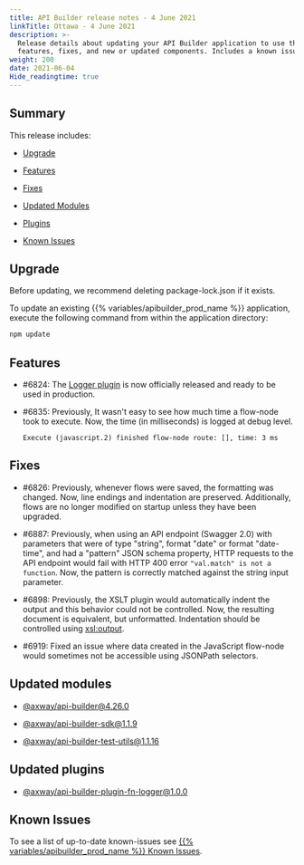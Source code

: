 ```yaml
---
title: API Builder release notes - 4 June 2021
linkTitle: Ottawa - 4 June 2021
description: >-
  Release details about updating your API Builder application to use the new
  features, fixes, and new or updated components. Includes a known issues list.
weight: 200
date: 2021-06-04
Hide_readingtime: true
---
```


## Summary

This release includes:

* [Upgrade](#upgrade)

* [Features](#features)

* [Fixes](#fixes)

* [Updated Modules](#updated-modules)

* [Plugins](#updated-plugins)

* [Known Issues](#known-issues)

## Upgrade

Before updating, we recommend deleting package-lock.json if it exists.

To update an existing {{% variables/apibuilder_prod_name %}} application, execute the following command from within the application directory:

```bash
npm update
```

## Features

* #6824: The [Logger plugin](https://www.npmjs.com/package/@axway/api-builder-plugin-fn-logger) is now officially released and ready to be used in production.

* #6835: Previously, It wasn't easy to see how much time a flow-node took to execute. Now, the time (in milliseconds) is logged at debug level.

    ```
    Execute (javascript.2) finished flow-node route: [], time: 3 ms
    ```

## Fixes

* #6826: Previously, whenever flows were saved, the formatting was changed. Now, line endings and indentation are preserved. Additionally, flows are no longer modified on startup unless they have been upgraded.

* #6887: Previously, when using an API endpoint (Swagger 2.0) with parameters that were of type "string", format "date" or format "date-time", and had a "pattern" JSON schema property, HTTP requests to the API endpoint would fail with HTTP 400 error `"val.match" is not a function`. Now, the pattern is correctly matched against the string input parameter.

* #6898: Previously, the XSLT plugin would automatically indent the output and this behavior could not be controlled. Now, the resulting document is equivalent, but unformatted. Indentation should be controlled using [xsl:output](https://developer.mozilla.org/en-US/docs/Web/XSLT/Element/output).

* #6919: Fixed an issue where data created in the JavaScript flow-node would sometimes not be accessible using JSONPath selectors.

## Updated modules

* [@axway/api-builder@4.26.0](https://www.npmjs.com/package/@axway/api-builder/v/4.26.0)

* [@axway/api-builder-sdk@1.1.9](https://www.npmjs.com/package/@axway/api-builder-sdk/v/1.1.9)

* [@axway/api-builder-test-utils@1.1.16](https://www.npmjs.com/package/@axway/api-builder-test-utils/v/1.1.16)

## Updated plugins

* [@axway/api-builder-plugin-fn-logger@1.0.0](https://www.npmjs.com/package/@axway/api-builder-plugin-fn-logger/v/1.0.0)

## Known Issues

To see a list of up-to-date known-issues see [{{% variables/apibuilder_prod_name %}} Known Issues](/docs/known_issues/).
